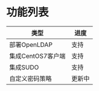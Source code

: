 # 功能列表

| 类型           | 进度  |
|--------------|-----|
| 部署OpenLDAP   | 支持  |
| 集成CentOS7客户端 | 支持  |
| 集成SUDO       | 支持  |
| 自定义密码策略      | 更新中 |
